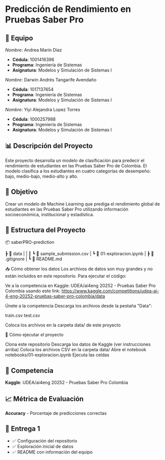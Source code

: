 # Predicción de Rendimiento en Pruebas Saber Pro

## 👥 Equipo

*Nombre*: Andrea Marín Díaz
- **Cédula**: 1001416396
- **Programa**: Ingeniería de Sistemas
- **Asignatura**: Modelos y Simulación de Sistemas I

*Nombre*: Darwin Andrés Tangarife Avendaño
- **Cédula**: 1017137654
- **Programa**: Ingeniería de Sistemas
- **Asignatura**: Modelos y Simulación de Sistemas I

*Nombre*: Yiyi Alejandra Lopez Torres
- **Cédula**: 1000257988
- **Programa**: Ingeniería de Sistemas
- **Asignatura**: Modelos y Simulación de Sistemas I

## 📊 Descripción del Proyecto

Este proyecto desarrolla un modelo de clasificación para predecir el rendimiento de estudiantes en las Pruebas Saber Pro de Colombia. El modelo clasifica a los estudiantes en cuatro categorías de desempeño: bajo, medio-bajo, medio-alto y alto.

## 🎯 Objetivo

Crear un modelo de Machine Learning que prediga el rendimiento global de estudiantes en las Pruebas Saber Pro utilizando información socioeconómica, institucional y estadística.

## 📁 Estructura del Proyecto

📦 saberPRO-prediction

 ┣ 📂 data
 | |
 ┃ ┗ 📄 sample_submission.csv
 |
 ┗ 📄 01-exploracion.ipynb
 |
 ┣ 📄 .gitignore
 |
 ┗ 📄 README.md

📥 Cómo obtener los datos
Los archivos de datos son muy grandes y no están incluidos en este repositorio. Para ejecutar el código:

Ve a la competencia en Kaggle: UDEA/ai4eng 20252 - Pruebas Saber Pro Colombia usando este link:
https://www.kaggle.com/competitions/udea-ai-4-eng-20252-pruebas-saber-pro-colombia/data

Únete a la competencia
Descarga los archivos desde la pestaña "Data":

train.csv
test.csv

Coloca los archivos en la carpeta data/ de este proyecto

🚀 Cómo ejecutar el proyecto

Clona este repositorio
Descarga los datos de Kaggle (ver instrucciones arriba)
Coloca los archivos CSV en la carpeta data/
Abre el notebook notebooks/01-exploracion.ipynb
Ejecuta las celdas

## 🔗 Competencia

**Kaggle**: UDEA/ai4eng 20252 - Pruebas Saber Pro Colombia

## 📈 Métrica de Evaluación

**Accuracy** - Porcentaje de predicciones correctas

## 🚀 Entrega 1

- ✅ Configuración del repositorio
- ✅ Exploración inicial de datos
- ✅ README con información del equipo
